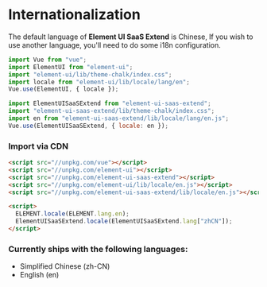 # Internationalization

The default language of <b>Element UI SaaS Extend</b> is Chinese, If you wish to use another language, you'll need to do some i18n configuration.

```javascript
import Vue from "vue";
import ElementUI from "element-ui";
import "element-ui/lib/theme-chalk/index.css";
import locale from "element-ui/lib/locale/lang/en";
Vue.use(ElementUI, { locale });

import ElementUISaaSExtend from "element-ui-saas-extend";
import "element-ui-saas-extend/lib/theme-chalk/index.css";
import en from "element-ui-saas-extend/lib/locale/lang/en.js";
Vue.use(ElementUISaaSExtend, { locale: en });
```

### Import via CDN

```html
<script src="//unpkg.com/vue"></script>
<script src="//unpkg.com/element-ui"></script>
<script src="//unpkg.com/element-ui-saas-extend"></script>
<script src="//unpkg.com/element-ui/lib/locale/en.js"></script>
<script src="//unpkg.com/element-ui-saas-extend/lib/locale/en.js"></script>

<script>
  ELEMENT.locale(ELEMENT.lang.en);
  ElementUISaaSExtend.locale(ElementUISaaSExtend.lang["zhCN"]);
</script>
```

### Currently ships with the following languages:

* Simplified Chinese (zh-CN)
* English (en)